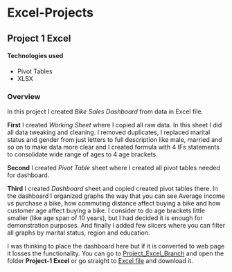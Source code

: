 # Excel-Projects
## Project 1 Excel
#### Technologies used
+ Pivot Tables
+ XLSX

### Overview
In this project I created *Bike Sales Dashboard* from data in Excel file.   

**First** I created *Working Sheet* where I copied all raw data. In this sheet I did all data tweaking and cleaning. I removed duplicates, I replaced marital status and gender from just letters to full description like male, married and so on to make data more clear and I created formula with 4 IFs statements to consolidate wide range of ages to 4 age brackets.   

**Second** I created *Pivot Table* sheet where I created all pivot tables needed for dashboard.  

**Third** I created *Dashboard* sheet and copied created pivot tables there. In the dashboard I organized graphs the way that you can see Average income vs purchase a bike, how commuting distance affect buying a bike and how customer age affect buying a bike. I consider to do age brackets little smaller (like age span of 10 years), but I had decided it is enough for demonstration purposes. And finally I added few slicers where you can filter all graphs by marital status, region and education.  

I was thinking to place the dashboard here but if it is converted to web page it losses the functionality. You can go to [Project_Excel_Branch](https://github.com/Bajlando-py/Data-Analysis-Excel-Projects/tree/Project_1_Excel) and open the folder **Project-1 Excel** or go straight to [Excel file](https://github.com/Bajlando-py/Data-Analysis-Excel-Projects/blob/Project_1_Excel/Project-1%20Excel/Project-1%20Excel%20Dataset.xlsx) and download it.
